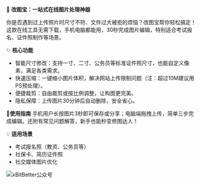 📸 **改图宝：一站式在线图片处理神器**

你是否遇到过上传照片时尺寸不符、文件过大被拒的烦恼？改图宝帮你轻松搞定！这款在线工具无需下载，手机电脑都能用，30秒完成图片编辑，特别适合考试报名、证件照制作等场景。

✨ **核心功能**

- 智能尺寸修改：支持一寸、二寸、公务员等标准证件照尺寸，也能自定义像素，满足各类需求。
- 快速压缩：一键缩小图片体积，解决网站上传限制问题（注：超过10M建议用PS预处理）。
- 便捷裁剪：自由裁剪或按比例调整，让构图更完美。
- 隐私保障：上传图片30分钟后自动删除，安全省心。

📱**使用指南**
手机用户长按图片3秒即可保存或分享；电脑端拖拽上传，简单三步完成编辑。还附有常见问题解答，新手也能秒变修图达人！

💡 **适用场景**
- 考试报名照（教资、公务员等）
- 社保卡、简历证件照
- 社交媒体图片优化

![xBitBetter公众号](https://goohugo.github.io/xbitbetter.png "xBitBetter公众号")

<!-- ##{"timestamp":1749010215}## -->


